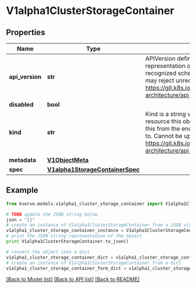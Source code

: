 # V1alpha1ClusterStorageContainer


## Properties

Name | Type | Description | Notes
------------ | ------------- | ------------- | -------------
**api_version** | **str** | APIVersion defines the versioned schema of this representation of an object. Servers should convert recognized schemas to the latest internal value, and may reject unrecognized values. More info: https://git.k8s.io/community/contributors/devel/sig-architecture/api-conventions.md#resources | [optional] 
**disabled** | **bool** |  | [optional] 
**kind** | **str** | Kind is a string value representing the REST resource this object represents. Servers may infer this from the endpoint the client submits requests to. Cannot be updated. In CamelCase. More info: https://git.k8s.io/community/contributors/devel/sig-architecture/api-conventions.md#types-kinds | [optional] 
**metadata** | [**V1ObjectMeta**](https://github.com/kubernetes-client/python/blob/master/kubernetes/docs/V1ObjectMeta.md) |  | [optional] 
**spec** | [**V1alpha1StorageContainerSpec**](V1alpha1StorageContainerSpec.md) |  | [optional] 

## Example

```python
from kserve.models.v1alpha1_cluster_storage_container import V1alpha1ClusterStorageContainer

# TODO update the JSON string below
json = "{}"
# create an instance of V1alpha1ClusterStorageContainer from a JSON string
v1alpha1_cluster_storage_container_instance = V1alpha1ClusterStorageContainer.from_json(json)
# print the JSON string representation of the object
print V1alpha1ClusterStorageContainer.to_json()

# convert the object into a dict
v1alpha1_cluster_storage_container_dict = v1alpha1_cluster_storage_container_instance.to_dict()
# create an instance of V1alpha1ClusterStorageContainer from a dict
v1alpha1_cluster_storage_container_form_dict = v1alpha1_cluster_storage_container.from_dict(v1alpha1_cluster_storage_container_dict)
```
[[Back to Model list]](../README.md#documentation-for-models) [[Back to API list]](../README.md#documentation-for-api-endpoints) [[Back to README]](../README.md)


